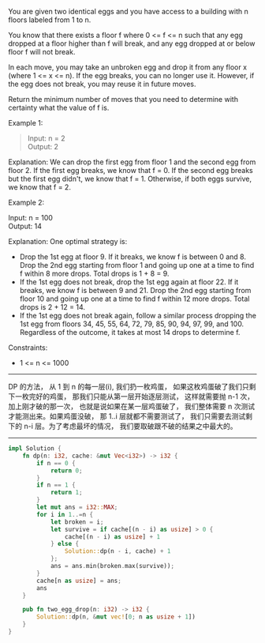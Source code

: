 You are given two identical eggs and you have access to a building with n floors labeled from 1 to n.

You know that there exists a floor f where 0 <= f <= n such that any egg dropped at a floor higher than f will break, and any egg dropped at or below floor f will not break.

In each move, you may take an unbroken egg and drop it from any floor x (where 1 <= x <= n). If the egg breaks, you can no longer use it. However, if the egg does not break, you may reuse it in future moves.

Return the minimum number of moves that you need to determine with certainty what the value of f is.

Example 1:

> Input: n = 2  
> Output: 2

Explanation: We can drop the first egg from floor 1 and the second egg from floor 2.
If the first egg breaks, we know that f = 0.
If the second egg breaks but the first egg didn't, we know that f = 1.
Otherwise, if both eggs survive, we know that f = 2.

Example 2:

Input: n = 100  
Output: 14

Explanation: One optimal strategy is:

- Drop the 1st egg at floor 9. If it breaks, we know f is between 0 and 8. Drop the 2nd egg starting from floor 1 and going up one at a time to find f within 8 more drops. Total drops is 1 + 8 = 9.
- If the 1st egg does not break, drop the 1st egg again at floor 22. If it breaks, we know f is between 9 and 21. Drop the 2nd egg starting from floor 10 and going up one at a time to find f within 12 more drops. Total drops is 2 + 12 = 14.
- If the 1st egg does not break again, follow a similar process dropping the 1st egg from floors 34, 45, 55, 64, 72, 79, 85, 90, 94, 97, 99, and 100.
  Regardless of the outcome, it takes at most 14 drops to determine f.

Constraints:

- 1 <= n <= 1000

---

DP 的方法， 从 1 到 n 的每一层(i), 我们扔一枚鸡蛋， 如果这枚鸡蛋破了我们只剩下一枚完好的鸡蛋， 那我们只能从第一层开始逐层测试， 这样就需要抛 n-1 次， 加上刚才破的那一次， 也就是说如果在某一层鸡蛋破了， 我们整体需要 n 次测试才能测出来。如果鸡蛋没破， 那 1..i 层就都不需要测试了， 我们只需要去测试剩下的 n-i 层。为了考虑最坏的情况， 我们要取破跟不破的结果之中最大的。

---

```rust
impl Solution {
    fn dp(n: i32, cache: &mut Vec<i32>) -> i32 {
        if n == 0 {
            return 0;
        }
        if n == 1 {
            return 1;
        }
        let mut ans = i32::MAX;
        for i in 1..=n {
            let broken = i;
            let survive = if cache[(n - i) as usize] > 0 {
                cache[(n - i) as usize] + 1
            } else {
                Solution::dp(n - i, cache) + 1
            };
            ans = ans.min(broken.max(survive));
        }
        cache[n as usize] = ans;
        ans
    }

    pub fn two_egg_drop(n: i32) -> i32 {
        Solution::dp(n, &mut vec![0; n as usize + 1])
    }
}
```
